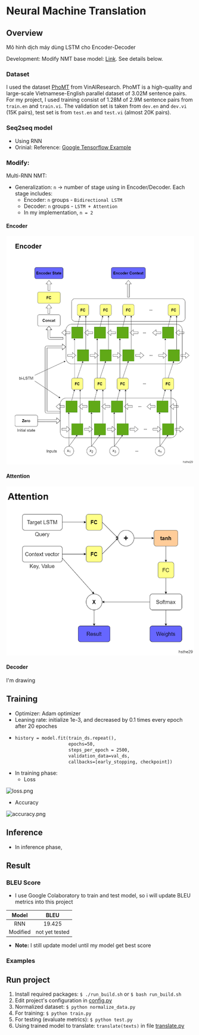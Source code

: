 # Neural Machine Translation

## Overview
Mô hình dịch máy dùng LSTM cho Encoder-Decoder

Development: Modify NMT base model: [Link](https://www.tensorflow.org/text/tutorials/nmt_with_attention). See details below.

### Dataset
I used the dataset [PhoMT](https://github.com/VinAIResearch/PhoMT) from VinAIResearch. PhoMT is a high-quality and large-scale Vietnamese-English parallel dataset of 3.02M sentence pairs. For my project, I used training consist of 1.28M of 2.9M sentence pairs from `train.en` and `train.vi`. The validation set is taken from `dev.en` and `dev.vi` (15K pairs), test set is from `test.en` and `test.vi` (almost 20K pairs).

### Seq2seq model
- Using RNN 
- Orinial: Reference: [Google Tensorflow Example](https://www.tensorflow.org/text/tutorials/nmt_with_attention)
### Modify:
Multi-RNN NMT:
 - Generalization: `n` -> number of stage using in Encoder/Decoder. Each stage includes:
   - Encoder: `n` groups - `Bidirectional LSTM`
   - Decoder: `n` groups - `LSTM + Attention`
   - In my implementation, `n = 2`
#### Encoder
![encoder.png](assets/pictures/encoder.png)
#### Attention
![attention.png](assets/pictures/attention.png)
#### Decoder
I'm drawing

## Training
- Optimizer: Adam optimizer
- Leaning rate: initialize 1e-3, and decreased by 0.1 times every epoch after 20 epoches
- ```
  history = model.fit(train_ds.repeat(), 
                      epochs=50, 
                      steps_per_epoch = 2500, 
                      validation_data=val_ds, 
                      callbacks=[early_stopping, checkpoint])
  ```
- In training phase:
  - Loss

![loss.png](assets/pictures/loss.png)
  - Accuracy

![accuracy.png](assets/pictures/accuracy.png)

## Inference
- In inference phase, 

## Result
### BLEU Score
- I use Google Colaboratory to train and test model, so i will update BLEU metrics into this project

Model | BLEU
:---: | :---:
RNN | 19.425
Modified | not yet tested
- **Note:** I still update model until my model get best score

### Examples


## Run project
1. Install required packages: `$ ./run_build.sh` or `$ bash run_build.sh`
2. Edit project's configuration in [config.py](thehs/_config.py)
3. Normalized dataset: `$ python normalize_data.py`
4. For training: `$ python train.py`
5. For testing (evaluate metrics): `$ python test.py`
6. Using trained model to translate: `translate(texts)` in file [translate.py](run_app.py)
